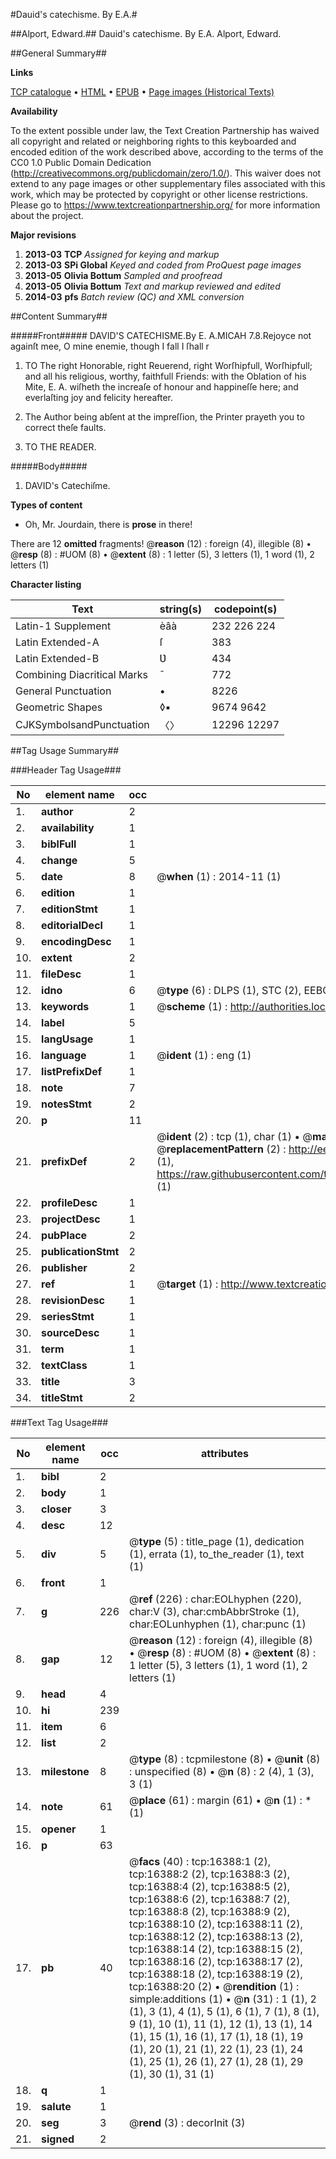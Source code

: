 #Dauid's catechisme. By E.A.#

##Alport, Edward.##
Dauid's catechisme. By E.A.
Alport, Edward.

##General Summary##

**Links**

[TCP catalogue](http://www.ota.ox.ac.uk/tcp/)  • 
[HTML](http://tei.it.ox.ac.uk/tcp/Texts-HTML/free/A18/A18954.html)  • 
[EPUB](http://tei.it.ox.ac.uk/tcp/Texts-EPUB/free/A18/A18954.epub) • 
[Page images (Historical Texts)](https://historicaltexts.jisc.ac.uk/eebo-99851130e)

**Availability**

To the extent possible under law, the Text Creation Partnership has waived all copyright and related or neighboring rights to this keyboarded and encoded edition of the work described above, according to the terms of the CC0 1.0 Public Domain Dedication (http://creativecommons.org/publicdomain/zero/1.0/). This waiver does not extend to any page images or other supplementary files associated with this work, which may be protected by copyright or other license restrictions. Please go to https://www.textcreationpartnership.org/ for more information about the project.

**Major revisions**

1. __2013-03__ __TCP__ *Assigned for keying and markup*
1. __2013-03__ __SPi Global__ *Keyed and coded from ProQuest page images*
1. __2013-05__ __Olivia Bottum__ *Sampled and proofread*
1. __2013-05__ __Olivia Bottum__ *Text and markup reviewed and edited*
1. __2014-03__ __pfs__ *Batch review (QC) and XML conversion*

##Content Summary##

#####Front#####
DAVID'S CATECHISME.By E. A.MICAH 7.8.Rejoyce not againſt mee, O mine enemie, though I fall I ſhall r
1. TO The right Honorable, right Reuerend, right Worſhipfull, Worſhipfull; and all his religious, worthy, faithfull Friends: with the Oblation of his Mite, E. A. wiſheth the increaſe of honour and happineſſe here; and everlaſting joy and felicity hereafter.

1. The Author being abſent at the impreſſion, the Printer prayeth you to correct theſe faults.

1. TO THE READER.

#####Body#####

1. DAVID's Catechiſme.

**Types of content**

  * Oh, Mr. Jourdain, there is **prose** in there!

There are 12 **omitted** fragments! 
 @__reason__ (12) : foreign (4), illegible (8)  •  @__resp__ (8) : #UOM (8)  •  @__extent__ (8) : 1 letter (5), 3 letters (1), 1 word (1), 2 letters (1)

**Character listing**


|Text|string(s)|codepoint(s)|
|---|---|---|
|Latin-1 Supplement|èâà|232 226 224|
|Latin Extended-A|ſ|383|
|Latin Extended-B|Ʋ|434|
|Combining             Diacritical Marks|̄|772|
|General Punctuation|•|8226|
|Geometric Shapes|◊▪|9674 9642|
|CJKSymbolsandPunctuation|〈〉|12296 12297|

##Tag Usage Summary##

###Header Tag Usage###

|No|element name|occ|attributes|
|---|---|---|---|
|1.|__author__|2||
|2.|__availability__|1||
|3.|__biblFull__|1||
|4.|__change__|5||
|5.|__date__|8| @__when__ (1) : 2014-11 (1)|
|6.|__edition__|1||
|7.|__editionStmt__|1||
|8.|__editorialDecl__|1||
|9.|__encodingDesc__|1||
|10.|__extent__|2||
|11.|__fileDesc__|1||
|12.|__idno__|6| @__type__ (6) : DLPS (1), STC (2), EEBO-CITATION (1), PROQUEST (1), VID (1)|
|13.|__keywords__|1| @__scheme__ (1) : http://authorities.loc.gov/ (1)|
|14.|__label__|5||
|15.|__langUsage__|1||
|16.|__language__|1| @__ident__ (1) : eng (1)|
|17.|__listPrefixDef__|1||
|18.|__note__|7||
|19.|__notesStmt__|2||
|20.|__p__|11||
|21.|__prefixDef__|2| @__ident__ (2) : tcp (1), char (1)  •  @__matchPattern__ (2) : ([0-9\-]+):([0-9IVX]+) (1), (.+) (1)  •  @__replacementPattern__ (2) : http://eebo.chadwyck.com/downloadtiff?vid=$1&page=$2 (1), https://raw.githubusercontent.com/textcreationpartnership/Texts/master/tcpchars.xml#$1 (1)|
|22.|__profileDesc__|1||
|23.|__projectDesc__|1||
|24.|__pubPlace__|2||
|25.|__publicationStmt__|2||
|26.|__publisher__|2||
|27.|__ref__|1| @__target__ (1) : http://www.textcreationpartnership.org/docs/. (1)|
|28.|__revisionDesc__|1||
|29.|__seriesStmt__|1||
|30.|__sourceDesc__|1||
|31.|__term__|1||
|32.|__textClass__|1||
|33.|__title__|3||
|34.|__titleStmt__|2||


###Text Tag Usage###

|No|element name|occ|attributes|
|---|---|---|---|
|1.|__bibl__|2||
|2.|__body__|1||
|3.|__closer__|3||
|4.|__desc__|12||
|5.|__div__|5| @__type__ (5) : title_page (1), dedication (1), errata (1), to_the_reader (1), text (1)|
|6.|__front__|1||
|7.|__g__|226| @__ref__ (226) : char:EOLhyphen (220), char:V (3), char:cmbAbbrStroke (1), char:EOLunhyphen (1), char:punc (1)|
|8.|__gap__|12| @__reason__ (12) : foreign (4), illegible (8)  •  @__resp__ (8) : #UOM (8)  •  @__extent__ (8) : 1 letter (5), 3 letters (1), 1 word (1), 2 letters (1)|
|9.|__head__|4||
|10.|__hi__|239||
|11.|__item__|6||
|12.|__list__|2||
|13.|__milestone__|8| @__type__ (8) : tcpmilestone (8)  •  @__unit__ (8) : unspecified (8)  •  @__n__ (8) : 2 (4), 1 (3), 3 (1)|
|14.|__note__|61| @__place__ (61) : margin (61)  •  @__n__ (1) : * (1)|
|15.|__opener__|1||
|16.|__p__|63||
|17.|__pb__|40| @__facs__ (40) : tcp:16388:1 (2), tcp:16388:2 (2), tcp:16388:3 (2), tcp:16388:4 (2), tcp:16388:5 (2), tcp:16388:6 (2), tcp:16388:7 (2), tcp:16388:8 (2), tcp:16388:9 (2), tcp:16388:10 (2), tcp:16388:11 (2), tcp:16388:12 (2), tcp:16388:13 (2), tcp:16388:14 (2), tcp:16388:15 (2), tcp:16388:16 (2), tcp:16388:17 (2), tcp:16388:18 (2), tcp:16388:19 (2), tcp:16388:20 (2)  •  @__rendition__ (1) : simple:additions (1)  •  @__n__ (31) : 1 (1), 2 (1), 3 (1), 4 (1), 5 (1), 6 (1), 7 (1), 8 (1), 9 (1), 10 (1), 11 (1), 12 (1), 13 (1), 14 (1), 15 (1), 16 (1), 17 (1), 18 (1), 19 (1), 20 (1), 21 (1), 22 (1), 23 (1), 24 (1), 25 (1), 26 (1), 27 (1), 28 (1), 29 (1), 30 (1), 31 (1)|
|18.|__q__|1||
|19.|__salute__|1||
|20.|__seg__|3| @__rend__ (3) : decorInit (3)|
|21.|__signed__|2||
